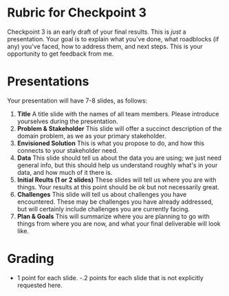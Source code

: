 # Rubric for Checkpoint 3

Checkpoint 3 is an early draft of your final results. This is *just* a presentation.  Your goal is to explain what you've done, what roadblocks (if any) you've faced, how to address them, and next steps.  This is your opportunity to get feedback from me.

# Presentations

Your presentation will have 7-8 slides, as follows:

1. **Title** A title slide with the names of all team members.  Please introduce yourselves during the presentation.
2. **Problem & Stakeholder** This slide will offer a succinct description of the domain problem, as we  as your primary stakeholder.
3. **Envisioned Solution** This is what you propose to do, and how this connects to your stakeholder need.
4. **Data** This slide should tell us about the data you are using; we just need general info, but this should help us understand roughly what's in your data, and how much of it there is.
5. **Initial Reults (1 or 2 slides)** These slides will tell us where you are with things.  Your results at this point should be _ok_ but not necessarily great. 
6. **Challenges** This slide will tell us about challenges you have encountered.  These may be challenges you have already addressed, but will certainly include challenges you are currently facing.
7. **Plan & Goals** This will summarize where you are planning to go with things from where you are now, and what your final deliverable will look like.

# Grading

- 1 point for each slide.  -.2 points for each slide that is not explicitly requested here. 






